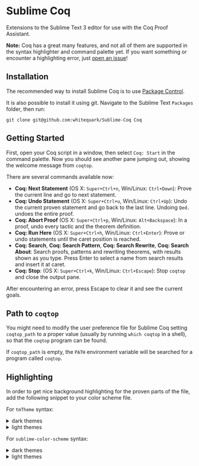 Sublime Coq
===========

Extensions to the Sublime Text 3 editor for use with the Coq Proof Assistant.

**Note:** Coq has a great many features, and not all of them are supported in the syntax highlighter and command palette yet. If you want something or encounter a highlighting error, just [open an issue]!

[open an issue]: https://github.com/whitequark/Sublime-Coq

Installation
------------

The recommended way to install Sublime Coq is to use [Package Control](https://packagecontrol.io/).

It is also possible to install it using git. Navigate to the Sublime Text `Packages` folder, then run:

    git clone git@github.com:whitequark/Sublime-Coq Coq

Getting Started
---------------

First, open your Coq script in a window, then select `Coq: Start` in the command palette. Now you should see another pane jumping out, showing the welcome message from `coqtop`.

There are several commands available now:

* **Coq: Next Statement** (OS X: `Super+Ctrl+n`, Win/Linux: `Ctrl+Down`): Prove the current line and go to next statement.
* **Coq: Undo Statement** (OS X: `Super+Ctrl+u`, Win/Linux: `Ctrl+Up`): Undo the current proven statement and go back to the last line. Undoing `Qed.` undoes the entire proof.
* **Coq: Abort Proof** (OS X: `Super+Ctrl+p`, Win/Linux: `Alt+Backspace`): In a proof, undo every tactic and the theorem definition.
* **Coq: Run Here** (OS X: `Super+Ctrl+h`, Win/Linux: `Ctrl+Enter`): Prove or undo statements until the caret position is reached.
* **Coq: Search**, **Coq: Search Pattern**, **Coq: Search Rewrite**, **Coq: Search About**: Search proofs, patterns and rewriting theorems, with results shown as you type. Press Enter to select a name from search results and insert it at caret.
* **Coq: Stop**: (OS X: `Super+Ctrl+k`, Win/Linux: `Ctrl+Escape`): Stop `coqtop` and close the output pane.

After encountering an error, press Escape to clear it and see the current goals.

Path to `coqtop`
----------------

You might need to modify the user preference file for Sublime Coq setting `coqtop_path` to a proper value (usually by running `which coqtop` in a shell), so that the `coqtop` program can be found.

If `coqtop_path` is empty, the `PATH` environment variable will be searched for a program called `coqtop`.

Highlighting
------------

In order to get nice background highlighting for the proven parts of the file, add the following snippet to your color scheme file.

For `tmTheme` syntax:

<details><summary>dark themes</summary><p>

```xml
<dict>
  <key>name</key>
  <string>Error message</string>
  <key>scope</key>
  <string>message.error</string>
  <key>settings</key>
  <dict>
    <key>foreground</key>
    <string>#cc3333</string>
  </dict>
</dict>
<dict>
  <key>name</key>
  <string>Warning message</string>
  <key>scope</key>
  <string>message.warning</string>
  <key>settings</key>
  <dict>
    <key>foreground</key>
    <string>#ffcc00</string>
  </dict>
</dict>
<dict>
  <key>name</key>
  <string>Informational message</string>
  <key>scope</key>
  <string>message.info</string>
  <key>settings</key>
  <dict>
    <key>foreground</key>
    <string>#d5d5d5</string>
    <key>background</key>
    <string>#2b2b2b</string>
  </dict>
</dict>

<dict>
  <key>name</key>
  <string>Proven with Coq</string>
  <key>scope</key>
  <string>meta.proven.coq</string>
  <key>settings</key>
  <dict>
    <key>background</key>
    <string>#058D050D</string>
    <key>foreground</key>
    <string>#05a505</string>
  </dict>
</dict>
```
</p></details>

<details><summary>light themes</summary><p>

```xml
<dict>
  <key>name</key>
  <string>Proven with Coq</string>
  <key>scope</key>
  <string>meta.proven.coq</string>
  <key>settings</key>
  <dict>
    <key>background</key>
    <string>#002800</string>
  </dict>
</dict>
```
</p></details>

For `sublime-color-scheme` syntax:

<details><summary>dark themes</summary><p>

```json
{
    "name": "Error message",
    "scope": "message.error",
    "foreground": "#cc3333"
},
{
    "name": "Warning message",
    "scope": "message.warning",
    "foreground": "#ffcc00"
},
{
    "name": "Informational message",
    "scope": "message.info",
    "foreground": "#d5d5d5",
    "background": "#2b2b2b"
},
{
    "name": "Proven with Coq",
    "scope": "meta.proven.coq",
    "background": "#058D050D",
    "foreground": "#7fa96f"
},
```
</p></details>

<details><summary>light themes</summary><p>

```json
{
    "name": "Proven with Coq",
    "scope": "meta.proven.coq",
    "background": "#002800",
},
```
</p></details>
